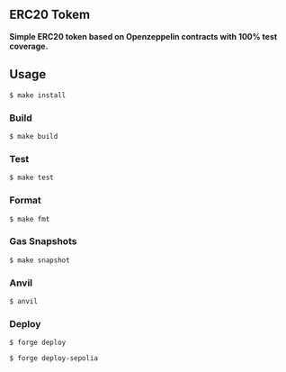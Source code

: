 ## ERC20 Tokem

**Simple ERC20 token based on Openzeppelin contracts with 100% test coverage.**

## Usage
```shell
$ make install
```

### Build

```shell
$ make build
```

### Test

```shell
$ make test
```

### Format

```shell
$ make fmt
```

### Gas Snapshots

```shell
$ make snapshot
```

### Anvil

```shell
$ anvil
```

### Deploy

```shell
$ forge deploy
```


```shell
$ forge deploy-sepolia
```
